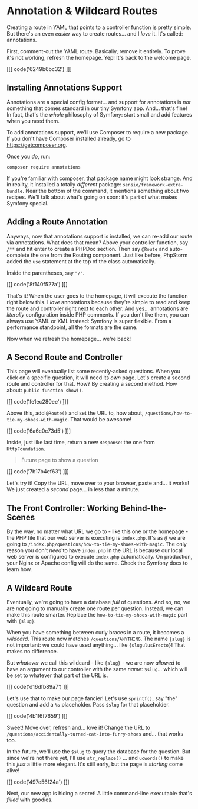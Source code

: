 # Annotation & Wildcard Routes

Creating a route in YAML that points to a controller function is pretty simple.
But there's an even *easier* way to create routes... and I *love* it. It's called:
annotations.

First, comment-out the YAML route. Basically, remove it entirely. To prove it's
not working, refresh the homepage. Yep! It's back to the welcome page.

[[[ code('6249b6bc32') ]]]

## Installing Annotations Support

Annotations are a special config format... and support for annotations is *not*
something that comes standard in our tiny Symfony app. And... that's fine! In
fact, that's the *whole* philosophy of Symfony: start small and add features when
you need them.

To add annotations support, we'll use Composer to require a new package. If you
don't have Composer installed already, go to https://getcomposer.org.

Once you *do*, run:

```terminal
composer require annotations
```

If you're familiar with composer, that package name might look strange. And
in reality, it installed a totally *different* package:
`sensio/framework-extra-bundle`. Near the bottom of the command, it mentions
something about two recipes. We'll talk about what's going on soon:
it's part of what makes Symfony special.

## Adding a Route Annotation

Anyways, now that annotations support is installed, we can re-add our route via
annotations. What does that mean? Above your controller function, say `/**` and
hit enter to create a PHPDoc section. Then say `@Route` and auto-complete the one
from the Routing component. Just like before, PhpStorm added the `use` statement
at the top of the class automatically.

Inside the parentheses, say `"/"`.

[[[ code('8f140f527a') ]]]

That's it! When the user goes to the homepage, it will execute the function
right below this. I *love* annotations because they're simple to read and keep
the route and controller right next to each other. And yes... annotations are
*literally* configuration inside PHP comments. If you don't like them, you can
always use YAML or XML instead: Symfony is super flexible. From a performance
standpoint, all the formats are the same.

Now when we refresh the homepage... we're back!

## A Second Route and Controller

This page will eventually list some recently-asked questions. When you click
on a specific question, it will need its *own* page. Let's create a second route
and controller for that. How? By creating a second method. How about:
`public function show()`. 

[[[ code('fe1ec280ee') ]]]

Above this, add `@Route()` and set the URL to, how about,
`/questions/how-to-tie-my-shoes-with-magic`. That would be awesome!

[[[ code('6a6c0c73d5') ]]]

Inside, just like last time, return a new `Response`: the one from `HttpFoundation`.

> Future page to show a question

[[[ code('7b17b4ef63') ]]]

Let's try it! Copy the URL, move over to your browser, paste and... it works!
We just created a *second* page... in less than a minute.

## The Front Controller: Working Behind-the-Scenes

By the way, no matter what URL we go to - like this one or the homepage - the
PHP file that our web server is executing is `index.php`. It's as *if* we are going
to `/index.php/questions/how-to-tie-my-shoes-with-magic`. The only reason you
don't *need* to have `index.php` in the URL is because our local web server
is configured to execute `index.php` automatically. On production, your Nginx
or Apache config will do the same. Check the Symfony docs to learn how.

## A Wildcard Route

Eventually, we're going to have a database *full* of questions. And so, no, we
are *not* going to manually create one route per question. Instead, we can make
this route smarter. Replace the `how-to-tie-my-shoes-with-magic` part with
`{slug}`.

When you have something between curly braces in a route, it becomes a *wildcard*.
This route now matches `/questions/ANYTHING`. The name `{slug}` is not important:
we could have used anything... like `{slugulusErecto}`! That makes no difference.

But *whatever* we call this wildcard - like `{slug}` - we are now *allowed* to
have an argument to our controller with the same *name*: `$slug`... which will
be set to whatever that part of the URL is.

[[[ code('d16dfb89a7') ]]]

Let's use that to make our page fancier! Let's use `sprintf()`, say "the"
question and add a `%s` placeholder. Pass `$slug` for that placeholder.

[[[ code('4b1f6f7659') ]]]

Sweet! Move over, refresh and... love it! Change the URL to
`/questions/accidentally-turned-cat-into-furry-shoes` and... that works too.

In the future, we'll use the `$slug` to query the database for the question. But
since we're not there yet, I'll use `str_replace()` ... and `ucwords()` to make
this *just* a little more elegant. It's still early, but the page is *starting*
come alive!

[[[ code('497e56f24a') ]]]

Next, our new app is hiding a secret! A little command-line executable that's
*filled* with goodies.
